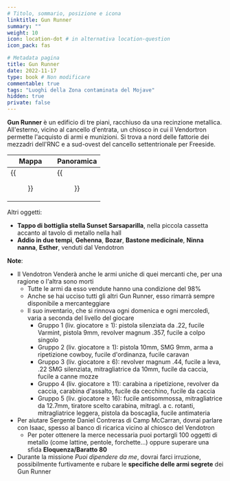 ```yaml
---
# Titolo, sommario, posizione e icona
linktitle: Gun Runner
summary: ""
weight: 10
icon: location-dot # in alternativa location-question
icon_pack: fas

# Metadata pagina
title: Gun Runner
date: 2022-11-17
type: book # Non modificare
commentable: true
tags: "Luoghi della Zona contaminata del Mojave"
hidden: true
private: false
---
```


<div class="fnv">

**Gun Runner** è un edificio di tre piani, racchiuso da una recinzione metallica. All'esterno, vicino al cancello d'entrata, un chiosco in cui il Vendortron permette l'acquisto di armi e munizioni. Si trova a nord delle fattorie dei mezzadri dell'RNC e a sud-ovest del cancello settentrionale per Freeside.

| Mappa                     | Panoramica            | 
| ------------------------- | --------------------- |
| {{<figure src="fnv/Gun_Runners_loc.webp">}} | {{<figure src="fnv/Gun_Runners.webp">}} |

Altri oggetti:
- **Tappo di bottiglia stella Sunset Sarsaparilla**, nella piccola cassetta accanto al tavolo di metallo nella hall
- **Addio in due tempi**, **Gehenna**, **Bozar**, **Bastone medicinale**, **Ninna nanna**, **Esther**, venduti dal Vendotron

**Note**:
- Il Vendotron Venderà anche le armi uniche di quei mercanti che, per una ragione o l'altra sono morti
	- Tutte le armi da esso vendute hanno una condizione del 98%
	- Anche se hai ucciso tutti gli altri Gun Runner, esso rimarrà sempre disponibile a mercanteggiare
	- Il suo inventario, che si rinnova ogni domenica e ogni mercoledì, varia a seconda del livello del giocare
		- Gruppo 1 (liv. giocatore ≥ 1): pistola silenziata da .22, fucile Varmint, pistola 9mm, revolver magnum .357, fucile a colpo singolo
		- Gruppo 2 (liv. giocatore ≥ 1): pistola 10mm, SMG 9mm, arma a ripetizione cowboy, fucile d'ordinanza, fucile caravan
		- Gruppo 3 (liv. giocatore ≥ 6): revolver magnum .44, fucile a leva, .22 SMG silenziata, mitragliatrice da 10mm, fucile da caccia, fucile a canne mozze
		- Gruppo 4 (liv. giocatore ≥ 11): carabina a ripetizione, revolver da caccia, carabina d'assalto, fucile da cecchino, fucile da caccia
		- Gruppo 5 (liv. giocatore ≥ 16): fucile antisommossa, mitragliatrice da 12.7mm, tiratore scelto carabina, mitragl. a c. rotanti, mitragliatrice leggera, pistola da boscaglia, fucile antimateria
- Per aiutare Sergente Daniel Contreras di Camp McCarran, dovrai parlare con Isaac, spesso al banco di ricarica vicino al chiosco del Vendotron
	- Per poter ottenere la merce necessaria puoi portargli 100 oggetti di metallo (come lattine, pentole, forchette...) oppure superare una sfida **Eloquenza/Baratto 80**
- Durante la missione _Puoi dipendere da me_, dovrai farci irruzione, possibilmente furtivamente e rubare le **specifiche delle armi segrete** dei Gun Runner

</div>

